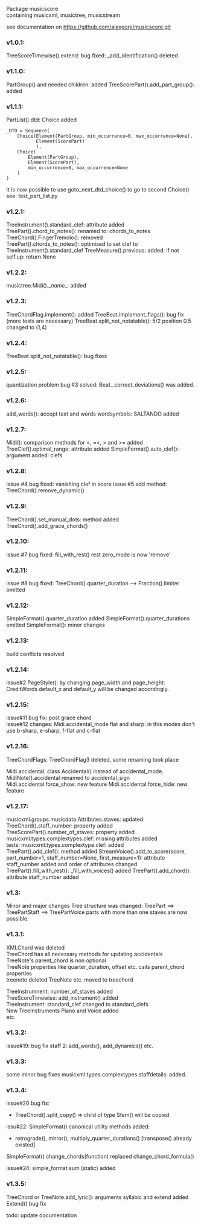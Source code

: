 Package musicscore  
containing musicxml, musictree, musicstream

see documentation on
https://github.com/alexgorji/musicscore.git  

### v1.0.1:  
TreeScoreTimewise().extend: bug fixed: \_add_identification() deleted

### v1.1.0:  
PartGroup() and needed children: added 
TreeScorePart().add_part_group(): added

### v1.1.1:  
PartList().dtd: Choice added 

    _DTD = Sequence(
        Choice(Element(PartGroup, min_occurrence=0, max_occurrence=None),
               Element(ScorePart)
               ),
        Choice(
            Element(PartGroup),
            Element(ScorePart),
            min_occurrence=0, max_occurrence=None
        )
    )
It is now possible to use goto_next_dtd_choice() to go to second Choice()  
see: test_part_list.py  

### v1.2.1:   
TreeInstrument().standard_clef: attribute added  
TreePart().chord_to_notes(): renamed to: chords_to_notes  
TreeChord().FingerTremolo(): removed  
TreePart().chords_to_notes(): optimised to set clef to TreeInstrument().standard_clef
TreeMeasure().previous: added: if not self.up: return None

### v1.2.2:  
musictree.Midi().\__name__: added

### v1.2.3:   
TreeChordFlag.implement(): added
TreeBeat.implement_flags(): bug fix (more tests are necessary)
TreeBeat.split_not_notatable(): 5/2 position 0.5 changed to (1,4)

### v1.2.4:  
TreeBeat.split_not_notatable(): bug fixes

### v1.2.5:  
quantization problem bug #3 solved: Beat._correct_deviations() was added.

### v1.2.6:  
add_words(): accept text and words
wordsymbols: SALTANDO added


### v1.2.7:  
Midi(): comparison methods for <, =<, > and >= added
TreeClef().optimal_range: attribute added
SimpleFormat().auto_clef(): argument added: clefs


### v1.2.8:  
issue #4 bug fixed: vanishing clef in score
issue #5
add method: TreeChord().remove_dynamic() 

### v1.2.9:  
TreeChord().set_manual_dots: method added
TreeChord().add_grace_chords()

### v1.2.10:   
issue #7 bug fixed: fill_with_rest() rest zero_mode is now 'remove'

### v1.2.11:   
issue #8 bug fixed: TreeChord().quarter_duration --> Fraction().limiter omitted

### v1.2.12:   
SimpleFormat().quarter_duration added
SimpleFormat().quarter_durations omitted
SimpleFormat(): minor changes


### v1.2.13:    
build conflicts resolved

### v1.2.14:   
issue#2 PageStyle(): by changing page_width and page_height: CreditWords default_x and default_y will be changed accordingly.

### v1.2.15:    
issue#11 bug fix: post grace chord  
issue#12 changes: Midi.accidental_mode flat and sharp: in this modes don't use b-sharp, e-sharp, f-flat and c-flat  

### v1.2.16:    
TreeChordFlags: TreeChordFlag3 deleted, some renaming took place

Midi.accidental: class Accidental() instead of accidental_mode. 
MidiNote().accidental renamed to accidental_sign
Midi.accidental.force_show: new feature
Midi.accidental.force_hide: new feature

### v1.2.17:    
musicxml.groups.musicdata.Attributes.staves: updated  
TreeChord().staff_number: property added   
TreeScorePart().number_of_staves: property added  
musicxml.types.complextypes.clef: missing attributes added  
tests: musicxml.types.complextype.clef: added  
TreePart().add_clef(): method added
StreamVoice().add_to_score(score, part_number=1, staff_number=None, first_measure=1): attribute staff_number added and order of attributes changed
TreePart().fill_with_rest(): _fill_with_voices() added
TreePart().add_chord(): attribute staff_number added

### v1.3:    
Minor and major changes
Tree structure was changed: TreePart ==> TreePartStaff ==> TreePartVoice
parts with more than one staves are now possible.

### v1.3.1:    
XMLChord was deleted  
TreeChord has all necessary methods for updating accidentals  
TreeNote's parent_chord is non optional  
TreeNote properties like quarter_duration, offset etc. calls parent_chord properties  
treenote deleted TreeNote etc. moved to treechord  

TreeInstrumnent: number_of_staves added  
TreeScoreTimewise: add_instrument() added  
TreeInstrument: standard_clef changed to standard_clefs  
New TreeInstruments Piano and Voice added  
etc.  

### v1.3.2:    
issue#19: bug fix staff 2: add_words(), add_dynamics() etc.

### v1.3.3:  
some minor bug fixes
musicxml.types.complextypes.staffdetails: added.

### v1.3.4:  
issue#20 bug fix:
* TreeChord().split_copy() => child of type Stem() will be copied
    
issu#22: SimpleFormat() canonical utility methods added:
* retrograde(), mirror(), multiply_quarter_durations() \[transpose() already existed]

SimpleFormat() change_chords(function) replaced change_chord_formula()

issue#24: simple_format.sum (static) added

### v1.3.5:  
TreeChord or TreeNote.add_lyric(): arguments syllabic and extend added
Extend() bug fix

todo:
update documentation
